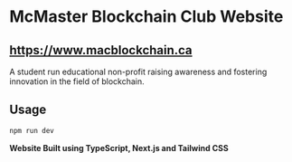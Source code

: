 # McMaster Blockchain Club Website
## https://www.macblockchain.ca


A student run educational non-profit raising awareness and fostering innovation in the field of blockchain.

## Usage

```bash
npm run dev
```

**Website Built using TypeScript, Next.js and Tailwind CSS**
